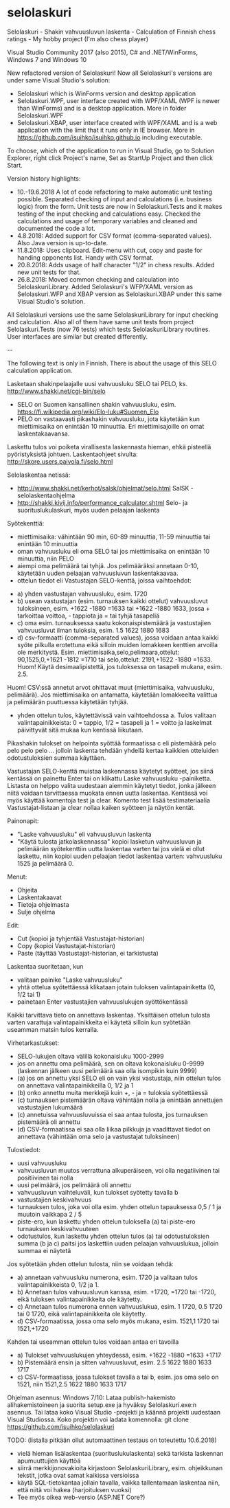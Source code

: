 # selolaskuri

Selolaskuri - Shakin vahvuusluvun laskenta - Calculation of Finnish chess ratings - My hobby project (I'm also chess player)

Visual Studio Community 2017 (also 2015), C# and .NET/WinForms, Windows 7 and Windows 10

New refactored version of Selolaskuri! Now all Selolaskuri's versions are under same Visual Studio's solution:
- Selolaskuri which is WinForms version and desktop application
- Selolaskuri.WPF, user interface created with WPF/XAML (WPF is newer than WinForms) and is a desktop application. More in folder Selolaskuri.WPF
- Selolaskuri.XBAP, user interface created with WPF/XAML and is a web application with the limit that it runs only in IE browser. More in https://github.com/isuihko/isuihko.github.io including executable.

To choose, which of the application to run in Visual Studio, go to Solution Explorer, right click Project's name, Set as StartUp Project and then click Start.

Version history highlights:
- 10.-19.6.2018 A lot of code refactoring to make automatic unit testing possible. Separated checking of input and calculations (i.e. business logic) from the form. Unit tests are now in Selolaskuri.Tests and it makes testing of the  input checking and calculations easy. Checked the calculations and usage of temporary variables and cleaned and documented the code a lot.
- 4.8.2018: Added support for CSV format (comma-separated values). Also Java version is up-to-date.
- 11.8.2018: Uses clipboard. Edit-menu with cut, copy and paste for handing opponents list. Handy with CSV format.
- 20.8.2018: Adds usage of half character "1/2" in chess results. Added new unit tests for that.
- 26.8.2018: Moved common checking and calculation into SelolaskuriLibrary. Added Selolaskuri's WFP/XAML version as Selolaskuri.WFP and XBAP version as Selolaskuri.XBAP under this same Visual Studio's solution.

All Selolaskuri versions use the same SelolaskuriLibrary for input checking and calculation. Also all of them have same unit tests from project Selolaskuri.Tests (now 76 tests) which tests SelolaskuriLibrary routines. User interfaces are similar but created differently.

--

The following text is only in Finnish. There is about the usage of this SELO calculation application.

Lasketaan shakinpelaajalle uusi vahvuusluku SELO tai PELO, ks. http://www.shakki.net/cgi-bin/selo
- SELO on Suomen kansallinen shakin vahvuusluku, esim. https://fi.wikipedia.org/wiki/Elo-luku#Suomen_Elo
- PELO on vastaavasti pikashakin vahvuusluku, jota käytetään kun miettimisaika on enintään 10 minuuttia. Eri miettimisajoille on omat laskentakaavansa.

Laskettu tulos voi poiketa virallisesta laskennasta hieman, ehkä pisteellä pyöristyksistä johtuen.
Laskentaohjeet sivulta: http://skore.users.paivola.fi/selo.html

Selolaskentaa netissä: 
- http://www.shakki.net/kerhot/salsk/ohjelmat/selo.html  SalSK - selolaskentaohjelma
- http://shakki.kivij.info/performance_calculator.shtml  Selo- ja suorituslukulaskuri, myös uuden pelaajan laskenta


Syötekenttiä:
* miettimisaika: vähintään 90 min, 60-89 minuuttia, 11-59 minuuttia tai enintään 10 minuuttia
* oman vahvuusluku eli oma SELO tai jos miettimisaika on enintään 10 minuuttia, niin PELO
* aiempi oma pelimäärä tai tyhjä. Jos pelimääräksi annetaan 0-10, käytetään uuden pelaajan vahvuusluvun laskentakaavaa.
* ottelun tiedot eli Vastustajan SELO-kenttä, joissa vaihtoehdot:
 - a) yhden vastustajan vahvuusluku, esim. 1720
 - b) usean vastustajan (esim. turnauksen kaikki ottelut) vahvuusluvut tuloksineen, esim. +1622 -1880 =1633 tai +1622 -1880 1633, jossa + tarkoittaa voittoa, - tappiota ja = tai tyhjä tasapeliä
 - c) oma esim. turnauksessa saatu kokonaispistemäärä ja vastustajien vahvuusluvut ilman tuloksia, esim. 1.5 1622 1880 1683
 - d) csv-formaatti (comma-separated values), jossa voidaan antaa kaikki syöte pilkulla erotettuna eikä silloin muiden lomakkeen kenttien arvoilla ole merkitystä. Esim. miettimisaika,selo,pelimaara,ottelut: 90,1525,0,+1621 -1812 =1710 tai selo,ottelut: 2191,+1622 -1880 =1633. Huom! Käytä desimaalipistettä, jos tuloksessa on tasapeli mukana, esim. 2.5.
 
Huom! CSV:ssä annetut arvot ohittavat muut (miettimisaika, vahvuusluku, pelimäärä). Jos miettimisaika on antamatta, käytetään lomakkeelta valittua ja pelimäärän puuttuessa käytetään tyhjää.
 
* yhden ottelun tulos, käytettävissä vain vaihtoehdossa a. Tulos valitaan valintapainikkeista: 0 = tappio, 1/2 = tasapeli ja 1 = voitto ja laskelmat päivittyvät sitä mukaa kun kentissä liikutaan.

Pikashakin tulokset on helpointa syöttää formaatissa c eli pistemäärä pelo pelo pelo pelo ... jolloin laskenta tehdään yhdellä kertaa kaikkien otteluiden odotustuloksien summaa käyttäen.

Vastustajan SELO-kenttä muistaa laskennassa käytetyt syötteet, jos siinä kentässä on painettu Enter tai on klikattu Laske vahvuusluku -painiketta. Listasta on helppo valita uudestaan aiemmin käytetyt tiedot, jonka jälkeen niitä voidaan tarvittaessa muokata ennen uutta laskentaa. Kentässä voi myös käyttää komentoja test ja clear. Komento test lisää testimateriaalia Vastustajat-listaan ja clear nollaa kaiken syötteen ja näytön kentät.

Painonapit:
* "Laske vahvuusluku" eli vahvuusluvun laskenta
* "Käytä tulosta jatkolaskennassa" kopioi lasketun vahvuusluvun ja pelimäärän syötekenttiin uutta laskentaa varten tai jos vielä ei ollut laskettu, niin kopioi uuden pelaajan tiedot laskentaa varten: vahvuusluku 1525 ja pelimäärä 0.

Menut:
* Ohjeita
* Laskentakaavat
* Tietoja ohjelmasta
* Sulje ohjelma

Edit:
* Cut (kopioi ja tyhjentää Vastustajat-historian)
* Copy (kopioi Vastustajat-historian)
* Paste (täyttää Vastustajat-historian, ei tarkistusta)
 
Laskentaa suoritetaan, kun
- valitaan painike "Laske vahvuusluku"
- yhtä ottelua syötettäessä klikataan jotain tuloksen valintapainiketta (0, 1/2 tai 1)
- painetaan Enter vastustajien vahvuuslukujen syöttökentässä

Kaikki tarvittava tieto on annettava laskentaa. Yksittäisen ottelun tulosta varten varattuja valintapainikkeita ei käytetä silloin kun syötetään useamman matsin tulos kerralla.

Virhetarkastukset:
- SELO-lukujen oltava välillä kokonaisluku 1000-2999
- jos on annettu oma pelimäärä, sen on oltava kokonaisluku 0-9999 (laskennan jälkeen uusi pelimäärä saa olla isompikin kuin 9999)
- (a) jos on annettu yksi SELO eli on vain yksi vastustaja, niin ottelun tulos on annettava valintapainikkeilla 0, 1/2 ja 1
- (b) onko annettu muita merkkejä kuin +, - ja = tuloksia syötettäessä
- (c) turnauksen pistemäärän oltava vähintään nolla ja enintään annettujen vastustajien lukumäärä
- (c) annetuissa vahvuusluvuissa ei saa antaa tulosta, jos turnauksen pistemäärä oli annettu
- (d) CSV-formaatissa ei saa olla liikaa pilkkuja ja vaadittavat tiedot on annettava (vähintään oma selo ja vastustajat tuloksineen)

Tulostiedot:
- uusi vahvuusluku
- vahvuusluvun muutos verrattuna alkuperäiseen, voi olla negatiivinen tai positiivinen tai nolla
- uusi pelimäärä, jos pelimäärä oli annettu
- vahvuusluvun vaihteluväli, kun tulokset syötetty tavalla b
- vastustajien keskivahvuus
- turnauksen tulos, joka voi olla esim. yhden ottelun tapauksessa  0,5 / 1  ja muutoin vaikkapa 2 / 5
- piste-ero, kun laskettu yhden ottelun tuloksella (a) tai piste-ero turnauksen keskivahvuuteen
- odotustulos, kun laskettu yhden ottelun tulos (a) tai odotustuloksien summa (b ja c) paitsi jos laskettiin uuden pelaajan vahvuuslukua, jolloin summaa ei näytetä

Jos syötetään yhden ottelun tulosta, niin se voidaan tehdä:
- a) annetaan vahvuusluku numerona, esim. 1720 ja valitaan tulos valintapainikkeista 0, 1/2 ja 1.
- b) Annetaan tulos vahvuusluvun kanssa, esim. +1720, =1720 tai -1720, eikä tuloksen valintapainikkeita ole käytetty.
- c) Annetaan tulos numerona ennen vahvuuslukua, esim. 1 1720, 0.5 1720 tai 0 1720, eikä valintapainikkeita ole käytetty.
- d) CSV-formaatissa, jossa oma selo myös mukana, esim. 1521,1 1720 tai 1521,+1720

Kahden tai useamman ottelun tulos voidaan antaa eri tavoilla
- a) Tulokset vahvuuslukujen yhteydessä, esim. +1622 -1880 =1633 +1717
- b) Pistemäärä ensin ja sitten vahvuusluvut, esim. 2.5 1622 1880 1633 1717
- c) CSV-formaatissa, jossa tulokset tavalla a tai b, esim. jos oma selo on 1521, niin 1521,2.5 1622 1880 1633 1717

Ohjelman asennus:
Windows 7/10: Lataa publish-hakemisto alihakemistoineen ja suorita setup.exe ja hyväksy Selolaskuri.exe:n asennus. Tai lataa koko Visual Studio -projekti ja käännä projekti uudestaan Visual Studiossa.
Koko projektin voi ladata komennolla: git clone https://github.com/isuihko/selolaskuri

TODO: (listalla pitkään ollut automaattinen testaus on toteutettu 10.6.2018)
- vielä hieman lisälaskentaa (suorituslukulaskenta) sekä tarkista laskennan apumuuttujien käyttöä
- siirrä merkkijonovakioita kirjastoon SelolaskuriLibrary, esim. ohjeikkunan tekstit, jotka ovat samat kaikissa versioissa
- käytä SQL-tietokantaa jollain tavalla, vaikka tallentamaan laskentaa niin, että niitä voi hakea (harjoituksen vuoksi)
- Tee myös oikea web-versio (ASP.NET Core?)
